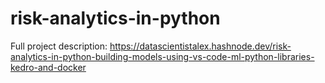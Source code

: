 # risk-analytics-in-python
Full project description: https://datascientistalex.hashnode.dev/risk-analytics-in-python-building-models-using-vs-code-ml-python-libraries-kedro-and-docker 
